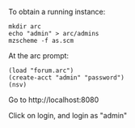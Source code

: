 To obtain a running instance:

    mkdir arc
    echo "admin" > arc/admins
    mzscheme -f as.scm

At the arc prompt:

    (load "forum.arc")
    (create-acct "admin" "password")
    (nsv)

Go to http://localhost:8080

Click on login, and login as "admin"

